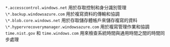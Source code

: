 ``*.accesscontrol.windows.net`` 用於存取控制和身分識別管理<br>``\*.backup.windowsazure.com`` 用於複寫資料的傳輸和協調 <br> ``\*.blob.core.windows.net`` 用於存取儲存體帳戶來儲存複寫的資料<br> ``\*.hypervrecoverymanager.windowsazure.com`` 用於複寫管理作業和協調<br>
``time.nist.gov`` 和 ``time.windows.com`` 用來檢查系統時間與通用時間之間的時間同步處理


<!--HONumber=Feb17_HO2-->


